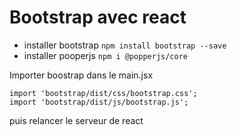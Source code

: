 # Bootstrap avec react
 
- installer bootstrap `npm install bootstrap --save`
- installer pooperjs `npm i @popperjs/core`

Importer boostrap dans le main.jsx
```shell
import 'bootstrap/dist/css/bootstrap.css';
import 'bootstrap/dist/js/bootstrap.js';
```
puis relancer le serveur de react